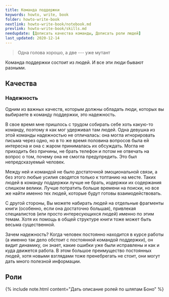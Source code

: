 ```yaml
---
title: Команда поддержки
keywords: howto, write, book
folder: howto-write-book
nextlink: howto-write-book/notebook.md
prevlink: howto-write-book/skills.md
needupdate: [Дописать качества команды, Дописать роли людей]
last_updated: 2020-12-14
---
```


> Одна голова хорошо, а две --- уже мутант

Команда поддержки состоит из людей.  И все эти люди бывают разными.

## Качества

### Надежность

Одним из важных качеств, которым должны обладать люди, которых вы
выбираете в команду поддержки, это надежность.

В свое время мне пришлось с трудом собирать себе хоть какую-то
команду, поэтому я как мог удерживал там людей.  Одна девушка из этой
команды надежностью не отличалась: она могла игнорировать письма через
одно, но в то же время половина вопросов была ей интересна и она с
жаром принималась их обсуждать.  Могла не приходить без причины, не
брать телефон и потом не отвечать на вопрос о том, почему она не
смогла предупредить.  Это был непредсказуемый человек.

Между ней и командой не было достаточной эмоциональной связи, а без
этого любые усилия сводятся только к топтанию на месте.  Таких людей в
команду поддержки лучше не брать, издержки их содержания слишком
велики.  Лучше потратить больше времени на поиски, но все же найти
именно тех людей, которые будут готовы взаимодействовать.

С другой стороны, Вы можете набирать людей на отдельные фрагменты
книги (особенно, если она достаточно большая), привлекая специалистов
(или просто интересующихся людей) именно по этим темам.  Хотя их
помощь в общей структуре книги тоже может быть весьма существенной.

Зачем надежность?  Когда человек постоянно находится в курсе работы (а
именно так дело обстоит с постоянной командой поддержки), он видит
динамику, он знает, какие ошибки уже были исправлены и как и куда
движется работа.  В этом большое преимущество постоянных людей, хотя
новыми взглядами тоже пренебрегать не стоит, они могут дать много
полезной информации.

## Роли

{% include note.html content="Дать описание ролей по шляпам Боно" %}
